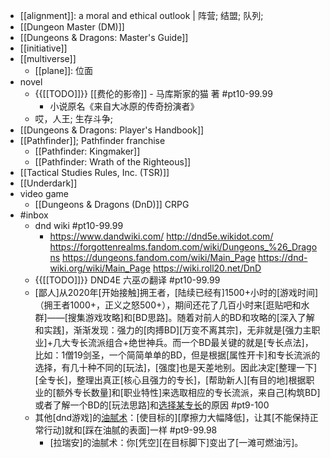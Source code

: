 - [[alignment]]: a moral and ethical outlook | 阵营; 结盟; 队列;
- [[Dungeon Master (DM)]]
- [[Dungeons & Dragons: Master's Guide]]
- [[initiative]]
- [[multiverse]]
    - [[plane]]: 位面
- novel
    - {{[[TODO]]}} [[费伦的影帝]] - 马库斯家的猫 著 #pt10-99.99
        - 小说原名《来自大冰原的传奇扮演者》
    - 哎，人王; 生存斗争; 
- [[Dungeons & Dragons: Player's Handbook]]
- [[Pathfinder]]; Pathfinder franchise
    - [[Pathfinder: Kingmaker]]
    - [[Pathfinder: Wrath of the Righteous]]
- [[Tactical Studies Rules, Inc. (TSR)]]
- [[Underdark]]
- video game
    - [[Dungeons & Dragons (DnD)]] CRPG
- #inbox
    - dnd wiki #pt10-99.99
        - https://www.dandwiki.com/
http://dnd5e.wikidot.com/
https://forgottenrealms.fandom.com/wiki/Dungeons_%26_Dragons
https://dungeons.fandom.com/wiki/Main_Page
https://dnd-wiki.org/wiki/Main_Page
https://wiki.roll20.net/DnD
    - {{[[TODO]]}} DND4E 六巫の翻译  #pt10-99.99
    - [鄙人]从2020年[开始接触]拥王者，[陆续已经有]1500+小时的[游戏时间]（拥王者1000+，正义之怒500+），期间还花了几百小时来[逛贴吧和水群]——[搜集游戏攻略]和[BD思路]。随着对前人的BD和攻略的[深入了解和实践]，渐渐发现：强力的[肉搏BD][万变不离其宗]，无非就是[强力主职业]+几大专长流派组合+绝世神兵。而一个BD最关键的就是[专长点法]，比如：1僧19剑圣，一个简简单单的BD，但是根据[属性开卡]和专长流派的选择，有几十种不同的[玩法]，[强度]也是天差地别。因此决定[整理一下][全专长]，整理出真正[核心且强力的专长]，[帮助新人][有目的地]根据职业的[额外专长数量]和[职业特性]来选取相应的专长流派，来自己[构筑BD]或者了解一个BD的[玩法思路]和[选择某专长](https://bbs.saraba1st.com/2b/thread-2023688-8-1.html)的原因 #pt9-100
    - 其他[dnd游戏]的[油腻术](https://bbs.saraba1st.com/2b/thread-2016344-2-1.html)：[使目标的][摩擦力大幅降低]，让其[不能保持正常行动]就和[踩在油腻的表面]一样 #pt9-99.98
        - [拉瑞安]的油腻术：你[凭空][在目标脚下]变出了[一滩可燃油污]。
